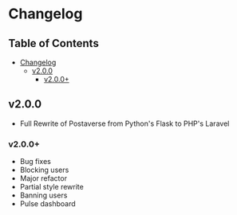 # Changelog
## Table of Contents
- [Changelog](#changelog)
  - [v2.0.0](#v200)
    - [v2.0.0+](#v200-1)

## v2.0.0
* Full Rewrite of Postaverse from Python's Flask to PHP's Laravel

### v2.0.0+
* Bug fixes
* Blocking users
* Major refactor
* Partial style rewrite
* Banning users
* Pulse dashboard
